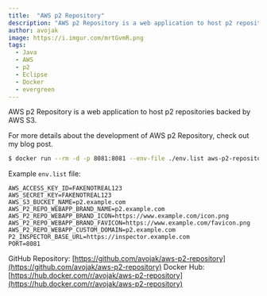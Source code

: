 ```yaml
---
title:  "AWS p2 Repository"
description: "AWS p2 Repository is a web application to host p2 repositories backed by AWS S3"
author: avojak
image: https://i.imgur.com/mrtGvmR.png
tags:
  - Java
  - AWS
  - p2
  - Eclipse
  - Docker
  - evergreen
---
```


AWS p2 Repository is a web application to host p2 repositories backed by AWS S3.

For more details about the development of AWS p2 Repository, check out my blog post.

```bash
$ docker run --rm -d -p 8081:8081 --env-file ./env.list aws-p2-repository
```

Example `env.list` file:

```
AWS_ACCESS_KEY_ID=FAKENOTREAL123
AWS_SECRET_KEY=FAKENOTREAL123
AWS_S3_BUCKET_NAME=p2.example.com
AWS_P2_REPO_WEBAPP_BRAND_NAME=p2.example.com
AWS_P2_REPO_WEBAPP_BRAND_ICON=https://www.example.com/icon.png
AWS_P2_REPO_WEBAPP_BRAND_FAVICON=https://www.example.com/favicon.png
AWS_P2_REPO_WEBAPP_CUSTOM_DOMAIN=p2.example.com
P2_INSPECTOR_BASE_URL=https://inspector.example.com
PORT=8081
```

GitHub Repository: [https://github.com/avojak/aws-p2-repository](https://github.com/avojak/aws-p2-repository)
Docker Hub: [https://hub.docker.com/r/avojak/aws-p2-repository](https://hub.docker.com/r/avojak/aws-p2-repository)